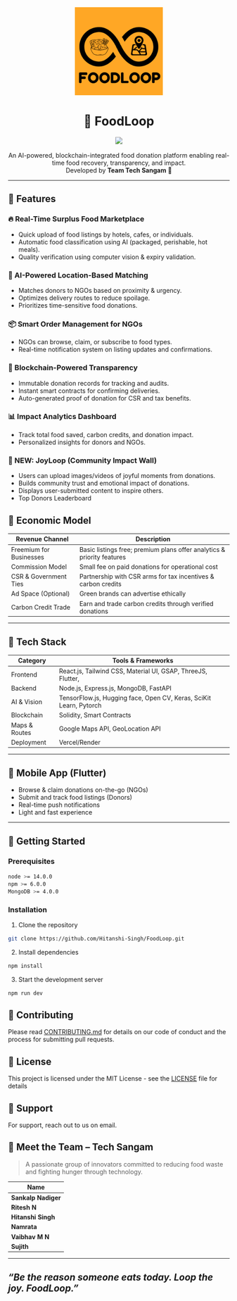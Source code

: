 
<!-- README.md -->

<div align="center">
  <img src="./client/public/favicon.png" alt="FoodLoop Logo" width="200"/>
  <h1><b>🍱 FoodLoop</b></h1>
  <img src="https://readme-typing-svg.herokuapp.com?color=45ffaa&size=35&width=900&height=80&lines=Where+Surplus+meets+Purpose......"/>

  <p align="center">
    An AI-powered, blockchain-integrated food donation platform enabling real-time food recovery, transparency, and impact. <br />
    Developed by <strong>Team Tech Sangam</strong> 🌱
  </p>
</div>

---

## 🚀 Features

### 🔥 Real-Time Surplus Food Marketplace
- Quick upload of food listings by hotels, cafes, or individuals.
- Automatic food classification using AI (packaged, perishable, hot meals).
- Quality verification using computer vision & expiry validation.

### 📍 AI-Powered Location-Based Matching
- Matches donors to NGOs based on proximity & urgency.
- Optimizes delivery routes to reduce spoilage.
- Prioritizes time-sensitive food donations.

### 📦 Smart Order Management for NGOs
- NGOs can browse, claim, or subscribe to food types.
- Real-time notification system on listing updates and confirmations.

### 🔗 Blockchain-Powered Transparency
- Immutable donation records for tracking and audits.
- Instant smart contracts for confirming deliveries.
- Auto-generated proof of donation for CSR and tax benefits.

### 📊 Impact Analytics Dashboard
- Track total food saved, carbon credits, and donation impact.
- Personalized insights for donors and NGOs.

 ### 🎉 NEW: JoyLoop (Community Impact Wall)
-  Users can upload images/videos of joyful moments from donations.
-  Builds community trust and emotional impact of donations.
-  Displays user-submitted content to inspire others.
-  Top Donors Leaderboard



## 💼 Economic Model

| Revenue Channel        | Description                                                                 |
|------------------------|-----------------------------------------------------------------------------|
| Freemium for Businesses| Basic listings free; premium plans offer analytics & priority features     |
| Commission Model       | Small fee on paid donations for operational cost                           |
| CSR & Government Ties  | Partnership with CSR arms for tax incentives & carbon credits               |
| Ad Space (Optional)    | Green brands can advertise ethically                                       |
| Carbon Credit Trade    | Earn and trade carbon credits through verified donations                   |

---

## 🧠 Tech Stack

| Category      | Tools & Frameworks                                  |
|---------------|-----------------------------------------------------|
| Frontend      | React.js, Tailwind CSS, Material UI, GSAP, ThreeJS, Flutter,  |
| Backend       | Node.js, Express.js, MongoDB, FastAPI                         |
| AI & Vision   | TensorFlow.js, Hugging face, Open CV, Keras, SciKit Learn, Pytorch     |
| Blockchain    | Solidity, Smart Contracts      |
| Maps & Routes | Google Maps API, GeoLocation API                    |
| Deployment    | Vercel/Render 

---

## 📱 Mobile App (Flutter)

- Browse & claim donations on-the-go (NGOs)
- Submit and track food listings (Donors)
- Real-time push notifications
- Light and fast experience

---

## 🚀 Getting Started

### Prerequisites
```bash
node >= 14.0.0
npm >= 6.0.0
MongoDB >= 4.0.0
```

### Installation
1. Clone the repository
```bash
git clone https://github.com/Hitanshi-Singh/FoodLoop.git

```

2. Install dependencies
```bash
npm install
```

3. Start the development server
```bash
npm run dev
```
## 📝 Contributing

Please read [CONTRIBUTING.md](CONTRIBUTING.md) for details on our code of conduct and the process for submitting pull requests.

## 📄 License

This project is licensed under the MIT License - see the [LICENSE](LICENSE) file for details

## 🤝 Support

For support, reach out to us on email.


## 👥 Meet the Team – Tech Sangam

> A passionate group of innovators committed to reducing food waste and fighting hunger through technology.

| Name               | 
|--------------------|
| **Sankalp Nadiger**   |  
| **Ritesh N**     |  
| **Hitanshi Singh**     | 
| **Namrata**    | 
| **Vaibhav M N**       | 
| **Sujith** | 

---

<h2><i>“Be the reason someone eats today. Loop the joy. FoodLoop.”</i></h2>
